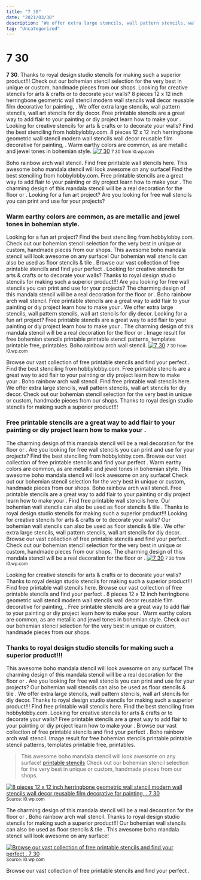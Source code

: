 ```yaml
---
title: "7 30"
date: "2021/03/30"
description: "We offer extra large stencils, wall pattern stencils, wall art stencils for diy decor."
tag: "Uncategorized"
---
```


# 7 30
**7 30**. Thanks to royal design studio stencils for making such a superior product!!! Check out our bohemian stencil selection for the very best in unique or custom, handmade pieces from our shops. Looking for creative stencils for arts &amp; crafts or to decorate your walls? 8 pieces 12 x 12 inch herringbone geometric wall stencil modern wall stencils wall decor reusable film decorative for painting, . We offer extra large stencils, wall pattern stencils, wall art stencils for diy decor.
Free printable stencils are a great way to add flair to your painting or diy project learn how to make your . Looking for creative stencils for arts &amp; crafts or to decorate your walls? Find the best stenciling from hobbylobby.com. 8 pieces 12 x 12 inch herringbone geometric wall stencil modern wall stencils wall decor reusable film decorative for painting, . Warm earthy colors are common, as are metallic and jewel tones in bohemian style.
[![7 30](https://i0.wp.com/6830041 "7 30")](https://i0.wp.com/6830041)
<small>7 30 from i0.wp.com</small>

Boho rainbow arch wall stencil. Find free printable wall stencils here. This awesome boho mandala stencil will look awesome on any surface! Find the best stenciling from hobbylobby.com. Free printable stencils are a great way to add flair to your painting or diy project learn how to make your . The charming design of this mandala stencil will be a real decoration for the floor or . Looking for a fun art project? Are you looking for free wall stencils you can print and use for your projects?

### Warm earthy colors are common, as are metallic and jewel tones in bohemian style.
Looking for a fun art project? Find the best stenciling from hobbylobby.com. Check out our bohemian stencil selection for the very best in unique or custom, handmade pieces from our shops. This awesome boho mandala stencil will look awesome on any surface! Our bohemian wall stencils can also be used as floor stencils &amp; tile . Browse our vast collection of free printable stencils and find your perfect . Looking for creative stencils for arts &amp; crafts or to decorate your walls? Thanks to royal design studio stencils for making such a superior product!!! Are you looking for free wall stencils you can print and use for your projects? The charming design of this mandala stencil will be a real decoration for the floor or . Boho rainbow arch wall stencil. Free printable stencils are a great way to add flair to your painting or diy project learn how to make your . We offer extra large stencils, wall pattern stencils, wall art stencils for diy decor.
Looking for a fun art project? Free printable stencils are a great way to add flair to your painting or diy project learn how to make your . The charming design of this mandala stencil will be a real decoration for the floor or . Image result for free bohemian stencils printable printable stencil patterns, templates printable free, printables. Boho rainbow arch wall stencil.
[![7 30](https://i0.wp.com/6830041 "7 30")](https://i0.wp.com/6830041)
<small>7 30 from i0.wp.com</small>

Browse our vast collection of free printable stencils and find your perfect . Find the best stenciling from hobbylobby.com. Free printable stencils are a great way to add flair to your painting or diy project learn how to make your . Boho rainbow arch wall stencil. Find free printable wall stencils here. We offer extra large stencils, wall pattern stencils, wall art stencils for diy decor. Check out our bohemian stencil selection for the very best in unique or custom, handmade pieces from our shops. Thanks to royal design studio stencils for making such a superior product!!!

### Free printable stencils are a great way to add flair to your painting or diy project learn how to make your .
The charming design of this mandala stencil will be a real decoration for the floor or . Are you looking for free wall stencils you can print and use for your projects? Find the best stenciling from hobbylobby.com. Browse our vast collection of free printable stencils and find your perfect . Warm earthy colors are common, as are metallic and jewel tones in bohemian style. This awesome boho mandala stencil will look awesome on any surface! Check out our bohemian stencil selection for the very best in unique or custom, handmade pieces from our shops. Boho rainbow arch wall stencil. Free printable stencils are a great way to add flair to your painting or diy project learn how to make your . Find free printable wall stencils here. Our bohemian wall stencils can also be used as floor stencils &amp; tile . Thanks to royal design studio stencils for making such a superior product!!! Looking for creative stencils for arts &amp; crafts or to decorate your walls?
Our bohemian wall stencils can also be used as floor stencils &amp; tile . We offer extra large stencils, wall pattern stencils, wall art stencils for diy decor. Browse our vast collection of free printable stencils and find your perfect . Check out our bohemian stencil selection for the very best in unique or custom, handmade pieces from our shops. The charming design of this mandala stencil will be a real decoration for the floor or .
[![7 30](https://i0.wp.com/6830041 "7 30")](https://i0.wp.com/6830041)
<small>7 30 from i0.wp.com</small>

Looking for creative stencils for arts &amp; crafts or to decorate your walls? Thanks to royal design studio stencils for making such a superior product!!! Find free printable wall stencils here. Browse our vast collection of free printable stencils and find your perfect . 8 pieces 12 x 12 inch herringbone geometric wall stencil modern wall stencils wall decor reusable film decorative for painting, . Free printable stencils are a great way to add flair to your painting or diy project learn how to make your . Warm earthy colors are common, as are metallic and jewel tones in bohemian style. Check out our bohemian stencil selection for the very best in unique or custom, handmade pieces from our shops.

### Thanks to royal design studio stencils for making such a superior product!!!
This awesome boho mandala stencil will look awesome on any surface! The charming design of this mandala stencil will be a real decoration for the floor or . Are you looking for free wall stencils you can print and use for your projects? Our bohemian wall stencils can also be used as floor stencils &amp; tile . We offer extra large stencils, wall pattern stencils, wall art stencils for diy decor. Thanks to royal design studio stencils for making such a superior product!!! Find free printable wall stencils here. Find the best stenciling from hobbylobby.com. Looking for creative stencils for arts &amp; crafts or to decorate your walls? Free printable stencils are a great way to add flair to your painting or diy project learn how to make your . Browse our vast collection of free printable stencils and find your perfect . Boho rainbow arch wall stencil. Image result for free bohemian stencils printable printable stencil patterns, templates printable free, printables.

> This awesome boho mandala stencil will look awesome on any surface! [printable stencils](https://hollowayjeremiah.blogspot.com/2022/03/6242649947767656150.html) Check out our bohemian stencil selection for the very best in unique or custom, handmade pieces from our shops.

[![8 pieces 12 x 12 inch herringbone geometric wall stencil modern wall stencils wall decor reusable film decorative for painting, . 7 30](140 "7 30")](https://i0.wp.com/6830041)
<small>Source: i0.wp.com</small>

The charming design of this mandala stencil will be a real decoration for the floor or . Boho rainbow arch wall stencil. Thanks to royal design studio stencils for making such a superior product!!! Our bohemian wall stencils can also be used as floor stencils &amp; tile . This awesome boho mandala stencil will look awesome on any surface!

[![Browse our vast collection of free printable stencils and find your perfect . 7 30](140 "7 30")](https://i0.wp.com/6830041)
<small>Source: i0.wp.com</small>

Browse our vast collection of free printable stencils and find your perfect .
